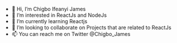 - 👋 Hi, I’m Chigbo Ifeanyi James
- 👀 I’m interested in ReactJs and NodeJs
- 🌱 I’m currently learning Reactjs
- 💞️ I’m looking to collaborate on Projects that are related to ReactJs
- 📫 You can reach me on Twitter @Chigbo_James

<!---
Jamesalehandro/Jamesalehandro is a ✨ special ✨ repository because its `README.md` (this file) appears on your GitHub profile.
You can click the Preview link to take a look at your changes.
--->

